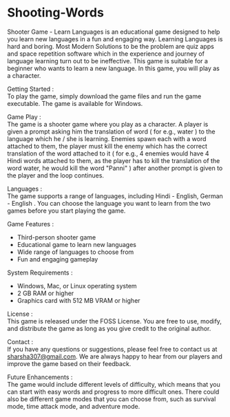 # Shooting-Words
Shooter Game - Learn Languages is an educational game designed to help you learn new languages in a fun and engaging way. Learning Languages is hard and boring. Most Modern Solutions to be the problem are quiz apps and space repetition software which in the experience and journey of language learning turn out to be ineffective. This game is suitable for a beginner who wants to learn a new language. In this game, you will play as a character.

Getting Started :<br/>
To play the game, simply download the game files and run the game executable. The game is available for Windows.

Game Play :<br/>
The game is a shooter game where you play as a character. 
A player is given a prompt asking him the translation of word ( for e.g., water ) to the language which he / she is learning. Enemies spawn each with a word attached to them, the player must kill the enemy which has the correct translation of the word attached to it ( for e.g., 4 enemies would have 4 Hindi words attached to them, as the player has to kill the translation of the word water, he would kill the word "Panni" ) after another prompt is given to the player and the loop continues.

Languages :<br/>
The game supports a  range of languages, including Hindi - English,  German - English . You can choose the language you want to learn from the two games before you start playing the game.

Game Features :<br/>
* Third-person shooter game
* Educational game to learn new languages
* Wide range of languages to choose from
* Fun and engaging gameplay

System Requirements :<br/>
* Windows, Mac, or Linux operating system
* 2 GB RAM or higher
* Graphics card with 512 MB VRAM or higher

License :<br/>
This game is released under the FOSS License. You are free to use, modify, and distribute the game as long as you give credit to the original author.

Contact :<br/>
If you have any questions or suggestions, please feel free to contact us at sharsha307@gmail.com. We are always happy to hear from our players and improve the game based on their feedback.

Future Enhancements :<br/>
The game would include different levels of difficulty, which means that you can start with easy words and progress to more difficult ones. There  could  also be different game modes that you can choose from, such as survival mode, time attack mode, and adventure mode.
